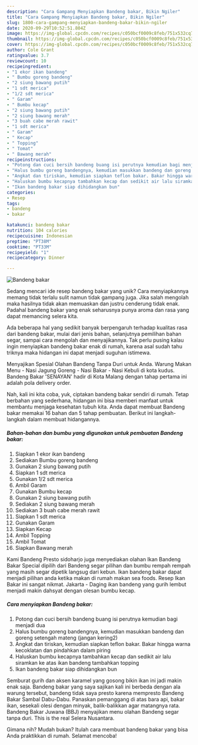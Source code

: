 ```yaml
---
description: "Cara Gampang Menyiapkan Bandeng bakar, Bikin Ngiler"
title: "Cara Gampang Menyiapkan Bandeng bakar, Bikin Ngiler"
slug: 1800-cara-gampang-menyiapkan-bandeng-bakar-bikin-ngiler
date: 2020-09-29T10:52:51.804Z
image: https://img-global.cpcdn.com/recipes/c050bcf0009c8feb/751x532cq70/bandeng-bakar-foto-resep-utama.jpg
thumbnail: https://img-global.cpcdn.com/recipes/c050bcf0009c8feb/751x532cq70/bandeng-bakar-foto-resep-utama.jpg
cover: https://img-global.cpcdn.com/recipes/c050bcf0009c8feb/751x532cq70/bandeng-bakar-foto-resep-utama.jpg
author: Cole Grant
ratingvalue: 3.7
reviewcount: 10
recipeingredient:
- "1 ekor ikan bandeng"
- " Bumbu goreng bandeng"
- "2 siung bawang putih"
- "1 sdt merica"
- "1/2 sdt merica"
- " Garam"
- " Bumbu kecap"
- "2 siung bawang putih"
- "2 siung bawang merah"
- "3 buah cabe merah rawit"
- "1 sdt merica"
- " Garam"
- " Kecap"
- " Topping"
- " Tomat"
- " Bawang merah"
recipeinstructions:
- "Potong dan cuci bersih bandeng buang isi perutnya kemudian bagi menjadi dua"
- "Halus bumbu goreng bandengnya, kemudian masukkan bandeng dan goreng setengah mateng (jangan kering2)"
- "Angkat dan tiriskan, kemudian siapkan teflon bakar. Bakar hingga warna kecoklatan dan pindahkan dalam piring"
- "Haluskan bumbu kecapnya tambahkan kecap dan sedikit air lalu siramkan ke atas ikan bandeng tambahkan topping"
- "Ikan bandeng bakar siap dihidangkan bun"
categories:
- Resep
tags:
- bandeng
- bakar

katakunci: bandeng bakar 
nutrition: 104 calories
recipecuisine: Indonesian
preptime: "PT38M"
cooktime: "PT33M"
recipeyield: "1"
recipecategory: Dinner

---
```



![Bandeng bakar](https://img-global.cpcdn.com/recipes/c050bcf0009c8feb/751x532cq70/bandeng-bakar-foto-resep-utama.jpg)

Sedang mencari ide resep bandeng bakar yang unik? Cara menyiapkannya memang tidak terlalu sulit namun tidak gampang juga. Jika salah mengolah maka hasilnya tidak akan memuaskan dan justru cenderung tidak enak. Padahal bandeng bakar yang enak seharusnya punya aroma dan rasa yang dapat memancing selera kita.

Ada beberapa hal yang sedikit banyak berpengaruh terhadap kualitas rasa dari bandeng bakar, mulai dari jenis bahan, selanjutnya pemilihan bahan segar, sampai cara mengolah dan menyajikannya. Tak perlu pusing kalau ingin menyiapkan bandeng bakar enak di rumah, karena asal sudah tahu triknya maka hidangan ini dapat menjadi suguhan istimewa.

Menyajikan Spesial Olahan Bandeng Tanpa Duri untuk Anda. Warung Makan Menu - Nasi Jagung Goreng - Nasi Bakar - Nasi Kebuli di kota kudus. Bandeng Bakar &#39;SENAYAN&#39; hadir di Kota Malang dengan tahap pertama ini adalah pola delivery order.


Nah, kali ini kita coba, yuk, ciptakan bandeng bakar sendiri di rumah. Tetap berbahan yang sederhana, hidangan ini bisa memberi manfaat untuk membantu menjaga kesehatan tubuh kita. Anda dapat membuat Bandeng bakar memakai 16 bahan dan 5 tahap pembuatan. Berikut ini langkah-langkah dalam membuat hidangannya.

<!--inarticleads1-->

##### Bahan-bahan dan bumbu yang digunakan untuk pembuatan Bandeng bakar:

1. Siapkan 1 ekor ikan bandeng
1. Sediakan  Bumbu goreng bandeng
1. Gunakan 2 siung bawang putih
1. Siapkan 1 sdt merica
1. Gunakan 1/2 sdt merica
1. Ambil  Garam
1. Gunakan  Bumbu kecap
1. Gunakan 2 siung bawang putih
1. Sediakan 2 siung bawang merah
1. Sediakan 3 buah cabe merah rawit
1. Siapkan 1 sdt merica
1. Gunakan  Garam
1. Siapkan  Kecap
1. Ambil  Topping
1. Ambil  Tomat
1. Siapkan  Bawang merah


Kami Bandeng Presto sidoharjo juga menyediakan olahan Ikan Bandeng Bakar Special dipilih dari Bandeng segar pilihan dan bumbu rempah rempah yang masih segar dipetik langsug dari kebun. Ikan bandeng bakar dapat menjadi pilihan anda ketika makan di rumah makan sea foods. Resep Ikan Bakar ini sangat nikmat. Jakarta - Daging ikan bandeng yang gurih lembut menjadi makin dahsyat dengan olesan bumbu kecap. 

<!--inarticleads2-->

##### Cara menyiapkan Bandeng bakar:

1. Potong dan cuci bersih bandeng buang isi perutnya kemudian bagi menjadi dua
1. Halus bumbu goreng bandengnya, kemudian masukkan bandeng dan goreng setengah mateng (jangan kering2)
1. Angkat dan tiriskan, kemudian siapkan teflon bakar. Bakar hingga warna kecoklatan dan pindahkan dalam piring
1. Haluskan bumbu kecapnya tambahkan kecap dan sedikit air lalu siramkan ke atas ikan bandeng tambahkan topping
1. Ikan bandeng bakar siap dihidangkan bun


Semburat gurih dan aksen karamel yang gosong bikin ikan ini jadi makin enak saja. Bandeng bakar yang saya sajikan kali ini berbeda dengan ala warung tersebut, bandeng tidak saya presto karena mempresto Bandeng Bakar Sambal Dabu-Dabu. Panaskan pemanggang di atas bara api, bakar ikan, sesekali olesi dengan minyak, balik-balikkan agar matangnya rata. Bandeng Bakar Juwana (BBJ) menyajikan menu olahan Bandeng segar tanpa duri. This is the real Selera Nusantara. 

Gimana nih? Mudah bukan? Itulah cara membuat bandeng bakar yang bisa Anda praktikkan di rumah. Selamat mencoba!
